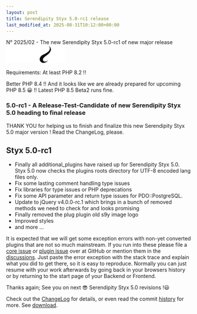 ```yaml
---
layout: post
title: Serendipity Styx 5.0-rc1 release
last_modified_at: 2025-08-31T10:12:00+00:00
---
```


N° 2025/02 - The new Serendipity Styx 5.0-rc1 of new major release <img class="php8" src="/i/b/logo_php8_4.svg" alt="php8.4" width="160" height="48">

Requirements: At least PHP 8.2 !!

Better PHP 8.4 !! And it looks like we are already prepared for upcoming PHP 8.5 😀 !! Latest PHP 8.5 Beta2 runs fine.

### 5.0-rc1 - A Release-Test-Candidate of new Serendipity Styx 5.0 heading to final release

THANK YOU for helping us to finish and finalize this new Serendipity Styx 5.0 major version ! Read the ChangeLog, please.

## Styx 5.0-rc1

  - Finally all additional_plugins have raised up for Serendipity Styx 5.0. Styx 5.0 now checks the plugins roots directory for UTF-8 encoded lang files only.
  - Fix some lasting comment handling type issues
  - Fix libraries for type issues or PHP deprecations
  - Fix some API parameter and return type issues for PDO::PostgreSQL.
  - Update to jQuery v4.0.0-rc.1 which brings in a bunch of removed methods we need to check for and looks promising
  - Finally removed the plug plugin old s9y image logo
  - Improved styles
  - and more ...

It is expected that we will get some exception errors with non-yet converted plugins that are not so much mainstream. If you run into these please file a [core issue](https://github.com/ophian/styx/issues) or [plugin issue](https://github.com/ophian/additional_plugins/issues) over at GitHub or mention them in the [discussions](https://github.com/ophian/styx/discussions). Just paste the error exception with the stack trace and explain what you did to get there, so it is easy to reproduce. Normally you can just resume with your work afterwards by going back in your browsers history or by returning to the start page of your Backend or Frontend.

Thanks again; See you on next 😎 Serendipity Styx 5.0 revisions !😃

Check out the [ChangeLog](https://github.com/ophian/styx/blob/5.0-rc1/docs/NEWS) for details, or even read the commit [history](https://github.com/ophian/styx/commits/5.0-rc1) for more. See [download](https://github.com/ophian/styx/releases/tag/5.0-rc1).

